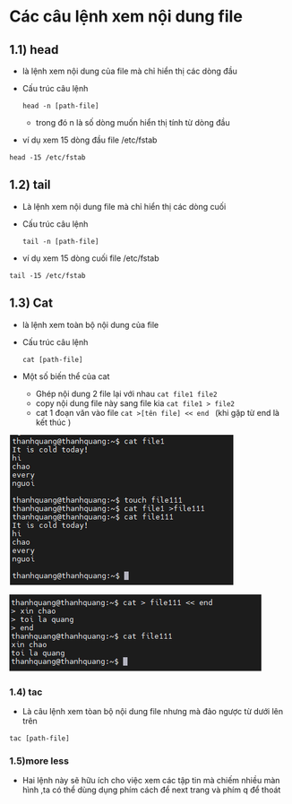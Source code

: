 # Các câu lệnh xem nội dung file
## 1.1) head
- là lệnh xem nội dung của file mà chỉ hiển thị các dòng đầu
- Cấu trúc câu lệnh

    ```
    head -n [path-file]
    ```
    - trong đó n là số dòng muốn hiển thị tính từ dòng đầu

- ví dụ xem 15 dòng đầu file /etc/fstab

```
head -15 /etc/fstab
```

## 1.2) tail 
- Là lệnh xem nội dung file mà chỉ hiển thị các dòng cuối 
- Cấu trúc câu lệnh

    ```
    tail -n [path-file]
    ```

- ví dụ xem 15 dòng cuối file /etc/fstab

```
tail -15 /etc/fstab
```

## 1.3) Cat
- là lệnh xem toàn bộ nội dung của file

- Cấu trúc câu lệnh

    ```
    cat [path-file]
    ```

- Một số biến thể của cat
    - Ghép nội dung 2 file lại với nhau `cat file1 file2`
    - copy nội dung file này sang file kia `cat file1 > file2`
    - cat 1 đoạn văn vào file `cat >[tên file] << end ` (khi gặp từ end là kết thúc )

![Alt](/thuctap/anh/Screenshot_348.png)

![Alt](/thuctap/anh/Screenshot_349.png)

### 1.4) tac
- Là câu lệnh xem tòan bộ nội dung file nhưng mà đảo ngược từ dưới lên trên

```
tac [path-file]
```

### 1.5)more less
- Hai lệnh này sẽ hữu ích cho việc xem các tập tin mà chiếm nhiều màn hình ,ta có thể dùng dụng phím cách để next trang và phím q để thoát

